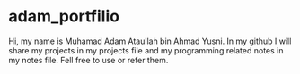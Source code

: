 # adam_portfilio
Hi, my name is Muhamad Adam Ataullah bin Ahmad Yusni. In my github I will share my projects in my projects file and my programming related notes in my notes file. Fell free to use or refer them.
